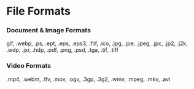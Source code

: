 # File Formats

### Document & Image Formats

gif, .webp, .ps, .ept, .eps, .eps3, .flif, .ico, .jpg, .jpe, .jpeg, .jpc, .jp2, .j2k, .wdp, .jxr, .hdp, .pdf, .png, .psd, .tga, .tif, .tiff

### Video Formats

.mp4, .webm, .flv, .mov, .ogv, .3gp, .3g2, .wmv, .mpeg, .mkv, .avi



